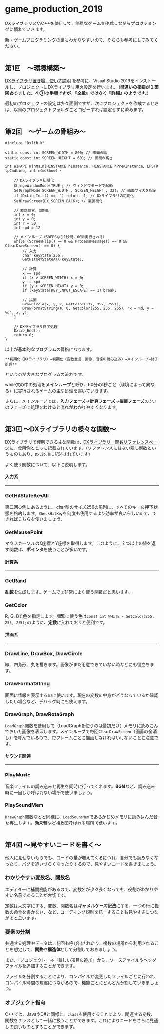 # game_production_2019
DXライブラリとC/C++を使用して、簡単なゲームを作成しながらプログラミングに慣れていきます。

[新・ゲームプログラミングの館](http://dixq.net/g/)もわかりやすいので、そちらも参考にしてみてください。
<br><br>
## 第1回　～環境構築～
[DXライブラリ置き場　使い方説明](https://dxlib.xsrv.jp/use/dxuse_vscom2019.html)
を参考に、Visual Studio 2019をインストールし、プロジェクトにDXライブラリ用の設定を行います。
(**間違いの指摘が１箇所ありました。4.③の手順ですが、『全般』ではなく『詳細』のようです。**)

最初のプロジェクトの設定は少々面倒ですが、次にプロジェクトを作成するときは、以前のプロジェクトフォルダごとコピーすれば設定せずに済みます。
<br><br>
## 第2回　～ゲームの骨組み～
```
#include "Dxlib.h"

static const int SCREEN_WIDTH = 800; // 画面の幅
static const int SCREEN_HEIGHT = 600; // 画面の高さ

int WINAPI WinMain(HINSTANCE hInstance, HINSTANCE hPrevInstance, LPSTR lpCmdLine, int nCmdShow) {

	// DXライブラリ初期化
	ChangeWindowMode(TRUE); // ウィンドウモードで起動
	SetGraphMode(SCREEN_WIDTH , SCREEN_HEIGHT , 32); // 画面サイズを指定
	if (DxLib_Init() == -1)	return -1; // DXライブラリの初期化
	SetDrawScreen(DX_SCREEN_BACK); // 裏画面化

	// 変数宣言、初期化
	int x = 0;
	int y = 0;
	int r = 50;
	int spd = 12;

	// メインループ（60FPSなら1秒間に60回実行される）
	while (ScreenFlip() == 0 && ProcessMessage() == 0 && ClearDrawScreen() == 0) {
		// 入力
		char keyState[256];
		GetHitKeyStateAll(keyState);
		
		// 計算
		x += spd;
		if (x > SCREEN_WIDTH) x = 0;
		y += spd;
		if (y > SCREEN_HIGHT) y = 0;
		if (keyState[KEY_INPUT_ESCAPE] == 1) break;

		// 描画
		DrawCircle(x, y, r, GetColor(122, 255, 255));
		DrawFormatString(0, 0, GetColor(255, 255, 255), "x = %d, y = %d", x, y);
	}

	// DXライブラリ終了処理
	DxLib_End();
	return 0;
}
```

以上が基本的なプログラムの骨格になります。
```
**初期化（DXライブラリ）→初期化（変数宣言、画像、音楽の読み込み）→メインループ→終了処理**
```
というのが大きなプログラムの流れです。

while文の中の処理を**メインループ**と呼び、60分の1秒ごと（環境によって異なる）に実行されるゲームの主な処理を書いていきます。

さらに、メインループでは、**入力フェーズ**→**計算フェーズ**→**描画フェーズ**の3つのフェーズに処理をわけると流れがわかりやすくなります。
<br><br>
## 第3回 ～DXライブラリの様々な関数～

DXライブラリで使用できる主な関数は、[DXライブラリ　関数リファレンスページ](https://dxlib.xsrv.jp/dxfunc.html)に、使用例とともに記載されています。（リファレンスにはない隠し関数というものもあり、`DxLib.h`に記述されています）

よく使う関数について、以下に説明します。

#### 入力系
---
### GetHitStateKeyAll
第二回の例にあるように、char型のサイズ256の配列に、すべてのキーの押下状態を格納します。`CheckHitKey`を何度も使用するより効率が良いらしいので、できればこちらを使いましょう。

### GetMousePoint
マウスカーソルのX座標とY座標を取得します。このように、２つ以上の値を返す関数は、**ポインタ**を使うことが多いです。

#### 計算系
---
### GetRand
**乱数**を生成します。ゲームでは非常によく使う関数だと思います。

### GetColor
R, G, Bで色を指定します。頻繁に使う色は`const int WHITE = GetColor(255, 255, 255);`のように、**定数**に入れておくと便利です。

#### 描画系
---
### DrawLine, DrawBox, DrawCircle
線、四角形、丸を描きます。画像がまだ用意できていない時などにも役立ちます。

### DrawFormatString
画面に情報を表示するのに使います。現在の変数の中身がどうなっているか確認したい場合など、デバッグ時にも使えます。

### DrawGraph, DrawRotaGraph
`LoadGraph`関数を使用して（LoadGraphを使うのは最初だけ）メモリに読みこんでおいた画像を表示します。メインループで毎回`ClearDrawScreen`（画面の全消し）を呼んでいるので、毎フレームごとに描画しなければいけないことに注意です。

#### サウンド関連
---
### PlayMusic
音楽ファイルの読み込みと再生を同時に行ってくれます。**BGM**など、読み込み時に一回しか呼ばれない場所で使いましょう。

### PlaySoundMem
`DrawGraph`関数などと同様に、`LoadSoundMem`であらかじめメモリに読み込んだ音を再生します。**効果音**など複数回呼ばれる場所で使います。
<br><br>
## 第4回 ～見やすいコードを書く～
他人に見せないものでも、コードの量が増えてくるにつれ、自分でも読めなくなったり、バグを追いづらくなったりするので、見やすいコードを書きましょう。

### わかりやすい変数名、関数名
エディターに補間機能があるので、変数名が少々長くなっても、役割がわかりやすい名前であることが大切です。

定数は大文字にする、変数、関数名は**キャメルケース記法**にする、一つの行に複数の命令を書かない、など、コーディング規則を統一することも見やすさにつながると思います。

### 要素の分割
共通する処理やデータは、何回も呼び出されたり、複数の場所から利用されることを想定して、**関数**や**構造体**として分割しておきましょう。

また、「プロジェクト」→「新しい項目の追加」から、ソースファイルやヘッダファイルを追加することができます。

ファイルを分割することにより、コンパイルが変更したファイルごとに行われ、コンパイル時間の短縮につながるので、機能ごとにどんどん分割していきましょう。

### オブジェクト指向
C++では、JavaやC#と同様に、`class`を使用することにより、関連する変数、関数をクラスとして一緒に扱うことができます。これによりコードをさらに見通しの良いものとすることができます。
